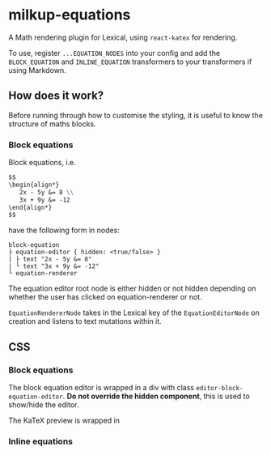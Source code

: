 # milkup-equations

A Math rendering plugin for Lexical, using `react-katex` for rendering.

To use, register `...EQUATION_NODES` into your config and add the `BLOCK_EQUATION`
and `INLINE_EQUATION` transformers to your transformers if using Markdown.

## How does it work?

Before running through how to customise the styling, it is useful to know the
structure of maths blocks.

### Block equations

Block equations, i.e.
```markdown
$$
\begin{align*}
   2x - 5y &= 8 \\
   3x + 9y &= -12
\end{align*}
$$
```
have the following form in nodes:
```
block-equation
├ equation-editor { hidden: <true/false> }
| ├ text "2x - 5y &= 8"
| └ text "3x + 9y &= -12"
└ equation-renderer
```
The equation editor root node is either hidden or not hidden depending
on whether the user has clicked on equation-renderer or not.

`EquationRendererNode` takes in the Lexical key of the `EquationEditorNode`
on creation and listens to text mutations within it.

## CSS

### Block equations

The block equation editor is wrapped in a div with class `editor-block-equation-editor`.
**Do not override the hidden component**, this is used to show/hide the editor.

The KaTeX preview is wrapped in 

### Inline equations



